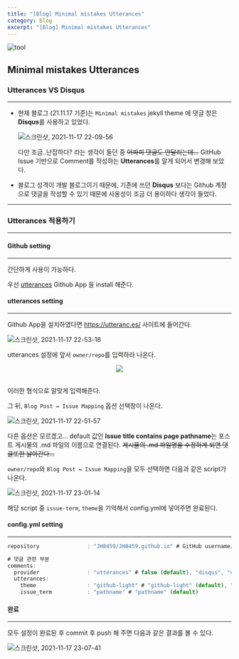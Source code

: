 ```yaml
---
title: "[Blog] Minimal mistakes Utterances"
category: Blog
excerpt: "[Blog] Minimal mistakes Utterances"
---
```


![tool](https://user-images.githubusercontent.com/83164003/140798334-e59d59e0-7a88-4007-bd04-28f832401caf.jpeg)

## Minimal mistakes Utterances

### Utterances VS Disqus
---

- 현재 블로그 (21.11.17 기준)는 `Minimal mistakes` jekyll theme 에 댓글 창은 **Disqus**를 사용하고 있었다.
  
	![스크린샷, 2021-11-17 22-09-56](https://user-images.githubusercontent.com/83164003/142207738-058ca84c-b025-4150-991c-f08006bdd877.png)

  다만 조금..난잡하다? 라는 생각이 들던 중 ~~어짜피 댓글도 안달리는데...~~ GitHub Issue 기반으로 Comment를 작성하는 **Utterances**를 알게 되어서 변경해 보았다.

- 블로그 성격이 개발 블로그이기 때문에, 기존에 쓰던 **Disqus** 보다는 Github 계정으로 댓글을 작성할 수 있기 때문에 사용성이 조금 더 용이하다 생각이 들었다.

---
### Utterances 적용하기

---

#### Github setting
---

간단하게 사용이 가능하다.

우선 <a href="https://github.com/apps/utterances" target="_blank">utterances</a> Github App 을 install 해준다.<br> 



#### utterances setting
---

Github App을 설치하였다면 <a href="https://utteranc.es/" target="_blank">https://utteranc.es/</a> 사이트에 들어간다. 

![스크린샷, 2021-11-17 22-53-18](https://user-images.githubusercontent.com/83164003/142213538-26d1d0f8-6414-4630-bfcc-77caa7dfd387.png)

utterances 설정에 앞서 `owner/repo`를 입력하라 나온다. 

<center><img src="https://user-images.githubusercontent.com/83164003/142213648-2180e200-28a8-42c1-8a26-e9789de63fa7.png"/></center><br>

이러한 형식으로 알맞게 입력해준다.


그 뒤, `Blog Post ↔️ Issue Mapping` 옵션 선택창이 나온다.

![스크린샷, 2021-11-17 22-51-57](https://user-images.githubusercontent.com/83164003/142213903-32670289-ebc4-4ee3-b412-2c3e4a1523d7.png)

다른 옵션은 모르겠고... default 값인 **Issue title contains page pathname**는 포스트 게시물의 .md 파일의 이름으로 연결된다. ~~게시물의 .md 파일명을 수정하게 되면 댓글또한 날아간다...~~

`owner/repo`와 `Blog Post ↔️ Issue Mapping`을 모두 선택하면 다음과 같은 script가 나온다.

![스크린샷, 2021-11-17 23-01-14](https://user-images.githubusercontent.com/83164003/142214912-6c8b31e1-d563-4ab4-a5a2-d84bae0769cc.png)

해당 script 중 `issue-term`, `theme`을 기억해서 config.yml에 넣어주면 완료된다.

#### config.yml setting
---

```js
repository               : "JH8459/JH8459.github.io" # GitHub username/repo-name  

# 댓글 관련 부분
comments:
  provider               : "utterances" # false (default), "disqus", "discourse", "facebook", "staticman", "staticman_v2", "utterances", "custom"
  utterances:
    theme                : "github-light" # "github-light" (default), "github-dark"
    issue_term           : "pathname" # "pathname" (default)
```
#### 완료
---

모두 설정이 완료된 후 commit 후 push 해 주면 다음과 같은 결과를 볼 수 있다.

![스크린샷, 2021-11-17 23-07-41](https://user-images.githubusercontent.com/83164003/142215734-540361c4-e8db-4527-9e77-bec48902dac1.png)
